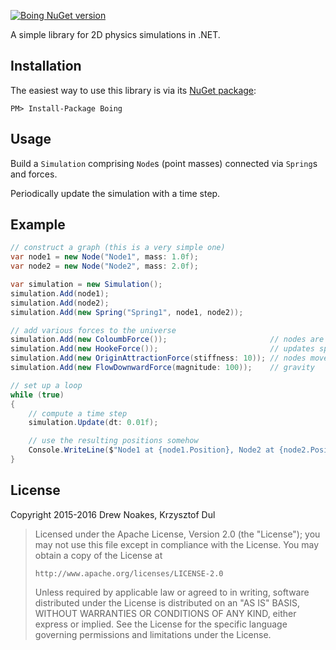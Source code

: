 [![Boing NuGet version](https://img.shields.io/nuget/v/Boing.svg)](https://www.nuget.org/packages/Boing/)

A simple library for 2D physics simulations in .NET.

## Installation

The easiest way to use this library is via its [NuGet package](https://www.nuget.org/packages/Boing/):

    PM> Install-Package Boing

## Usage

Build a `Simulation` comprising `Node`s (point masses) connected via `Spring`s and forces.

Periodically update the simulation with a time step.

## Example

```csharp
// construct a graph (this is a very simple one)
var node1 = new Node("Node1", mass: 1.0f);
var node2 = new Node("Node2", mass: 2.0f);

var simulation = new Simulation();
simulation.Add(node1);
simulation.Add(node2);
simulation.Add(new Spring("Spring1", node1, node2));

// add various forces to the universe
simulation.Add(new ColoumbForce());                       // nodes are attracted to one another
simulation.Add(new HookeForce());                         // updates springs between nodes
simulation.Add(new OriginAttractionForce(stiffness: 10)); // nodes move towards the origin
simulation.Add(new FlowDownwardForce(magnitude: 100));    // gravity

// set up a loop
while (true)
{
    // compute a time step
    simulation.Update(dt: 0.01f);

    // use the resulting positions somehow
    Console.WriteLine($"Node1 at {node1.Position}, Node2 at {node2.Position}");
}
```

## License

Copyright 2015-2016 Drew Noakes, Krzysztof Dul

> Licensed under the Apache License, Version 2.0 (the "License");
> you may not use this file except in compliance with the License.
> You may obtain a copy of the License at
>
>     http://www.apache.org/licenses/LICENSE-2.0
>
> Unless required by applicable law or agreed to in writing, software
> distributed under the License is distributed on an "AS IS" BASIS,
> WITHOUT WARRANTIES OR CONDITIONS OF ANY KIND, either express or implied.
> See the License for the specific language governing permissions and
> limitations under the License.
